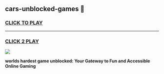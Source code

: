 
## cars-unblocked-games 👋
<h3>
<a href="https://premium.freeplayer.one?title=cars-unblocked-games&ref=14F">CLICK TO PLAY</a></h3>
<hr>

<h3>
<a href="https://premium.freeplayer.one?title=cars-unblocked-games&ref=14F">CLICK 2 PLAY</a>
  
</h3>

<a href="https://premium.freeplayer.one?title=cars-unblocked-games&ref=12F/"><img src="https://clearcache.store/games.png"></a>


**worlds hardest game unblocked: Your Gateway to Fun and Accessible Online Gaming**
